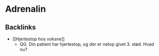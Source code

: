 # Adrenalin

## Backlinks
* [[Hjertestop hos voksne]]
	* QG. Din patient har hjertestop, og der er netop givet 3. stød. Hvad nu?

<!-- {BearID:D60FDA13-5BDF-419E-ACC5-EF74B48A07A8-71192-00010B749CE246D4} -->
